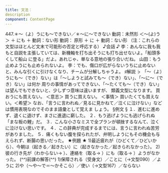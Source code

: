 ```yaml
---
title: 文法：
description
component: ContentPage
---
```



447.＊～（よ）うにも～できない／＊～に～できない
動詞：未然形 ＜～(よ)う＞ ＋ にも ＋ 動詞：ない形 動詞： 原形 ＋ に ＋ 動詞：ない形
（注：これらの文型はほとんど文末で可能形の否定と呼応する）
♪会話 ♪
李：あんなに我も我もと自説を主張していては、新機軸を打ち出そうにも打ち出せないよ。「船頭多くして船山 に登る」だよ。あれじゃ、単なる意地の張り合いだね。
山田：もう止めようにも止められないよ。
李：でも、傷口が広がらないうちに止めないと、みんな引くに引けなくなり、チームが分解しちゃうよ。
♯解説 ♭
「～（よ）うにも～（でき）ない」は「～しようと試みても～（でき）ない」、「～に～（でき）ない」は何か 周りの事情があってできない、「～たくても～（でき）ない」は望んでもできないと、少しずつ意味は違いますが、 類義文型になります。
買おうにも買えない。 ＜意志＞ 買うに買えない。 ＜事情＞ 買いたくても買えない。＜希望＞
なお、「言うに言われぬ／見るに見かねて／泣くに泣けない」などは慣用表現なのでそのまま語彙として覚えま しょう。
§例文 §
１．進むに進めず、退くに退けず、まさに進退に窮した。
２．もう逃げようにも逃げられぬ「まな板の鯉」だ。
３．こんな小さなミスで全プランが頓挫するなんて、泣くに泣けない思いです。
４．この辞典が完成するまでには、言うに言われぬ苦労がありました。
５．痛くもない腹を探られたが、弁明しようにもその機会も与えられず、断腸の思いだった。
★例題 ★
1)最近疲れが（ひどくて／ひどいから）、今朝は（起きる／起きたい）に（起きなかった／起きられなかった）。
2) 彼の行き先が（わからない→ ）、連絡を（取る→ ）にも（取る→ ）ようがなかった。
(^^)前課の解答(^^)
1)保障される（受身文）／ことに（→文型090）／ように
2)や（～や～で＝～かそこら）／使い（→文型167）／ならない
